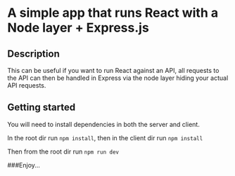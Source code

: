 # A simple app that runs React with a Node layer + Express.js

## Description
This can be useful if you want to run React against an API, all requests to the API can then be handled in Express via the node layer hiding your actual API requests.

## Getting started
You will need to install dependencies in both the server and client.

In the root dir run `npm install`, then in the client dir run `npm install`

Then from the root dir run `npm run dev`

###Enjoy...


